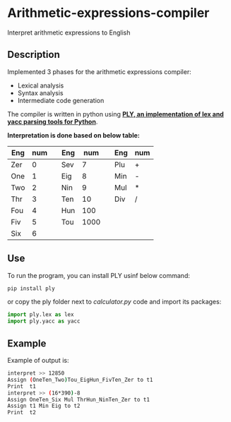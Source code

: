 # Arithmetic-expressions-compiler
Interpret arithmetic expressions to English


## Description
Implemented 3 phases for the arithmetic expressions compiler:
- Lexical analysis
- Syntax analysis
- Intermediate code generation

The compiler is written in python using **[PLY, an implementation of lex and yacc parsing tools for Python](https://www.dabeaz.com/ply/ply.html)**.


**Interpretation is done based on below table:**

Eng | num |   | Eng |  num   |   | Eng | num
--- | --- | - | --- | -----  | - | --- | ---
Zer |  0  |   | Sev |    7   |   | Plu |  +
One |  1  |   | Eig |    8   |   | Min |  - 
Two |  2  |   | Nin |    9   |   | Mul |  * 
Thr |  3  |   | Ten |   10   |   | Div |  / 
Fou |  4  |   | Hun |  100   |   |     |   
Fiv |  5  |   | Tou | 1000   |   |     |   
Six |  6  |   |     |        |   |     |     


## Use
To run the program, you can install PLY usinf below command:
  ``` python
  pip install ply
  ```
or copy the ply folder next to *calculator.py* code and import its packages:
  ``` python
  import ply.lex as lex
  import ply.yacc as yacc
  ```
  
## Example
Example of output is:
``` bash
interpret >> 12850
Assign (OneTen_Two)Tou_EigHun_FivTen_Zer to t1
Print  t1
interpret >> (16*390)-8
Assign OneTen_Six Mul ThrHun_NinTen_Zer to t1
Assign t1 Min Eig to t2
Print  t2
```
